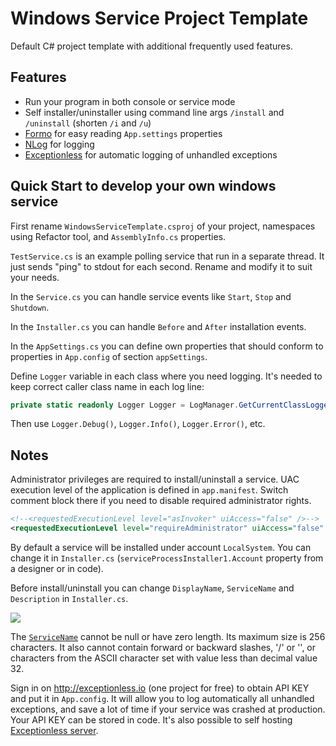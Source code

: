 
Windows Service Project Template
========================

Default C# project template with additional frequently used features. 


## Features

* Run your program in both console or service mode
* Self installer/uninstaller using command line args `/install` and `/uninstall` (shorten `/i` and `/u`)
* [Formo](https://github.com/ChrisMissal/Formo) for easy reading `App.settings` properties
* [NLog](https://github.com/NLog/NLog) for logging
* [Exceptionless](https://github.com/exceptionless/Exceptionless.Net) for automatic logging of  unhandled exceptions


## Quick Start to develop your own windows service

First rename `WindowsServiceTemplate.csproj` of your project, namespaces using Refactor tool, and `AssemblyInfo.cs` properties.

`TestService.cs` is an example polling service that run in a separate thread. It just sends "ping" to stdout for each second. Rename and modify it to suit your needs.

In the `Service.cs` you can handle service events like `Start`, `Stop` and `Shutdown`.

In the `Installer.cs` you can handle `Before` and `After` installation events.

In the `AppSettings.cs` you can define own properties that should conform to properties in `App.config` of section `appSettings`.

Define `Logger` variable in each class where you need logging. It's needed to keep correct caller class name in each log line:
```cs
private static readonly Logger Logger = LogManager.GetCurrentClassLogger();
```
Then use `Logger.Debug()`, `Logger.Info()`, `Logger.Error()`, etc.


## Notes


Administrator privileges are required to install/uninstall a service. UAC execution level of the application is defined in `app.manifest`. Switch comment block there if you need to disable required administrator rights.
```xml
<!--<requestedExecutionLevel level="asInvoker" uiAccess="false" />-->
<requestedExecutionLevel level="requireAdministrator" uiAccess="false" />
```
By default a service will be installed under account `LocalSystem`. You can change it in `Installer.cs` (`serviceProcessInstaller1.Account` property from a designer or in code).

Before install/uninstall you can change `DisplayName`, `ServiceName` and `Description` in `Installer.cs`.

![](http://i.imgur.com/OJ6AGPS.png)

The [`ServiceName`](https://msdn.microsoft.com/en-us/library/system.serviceprocess.serviceinstaller.servicename(v=vs.110).aspx) cannot be null or have zero length. Its maximum size is 256 characters. It also cannot contain forward or backward slashes, '/' or '\', or characters from the ASCII character set with value less than decimal value 32.


Sign in on http://exceptionless.io (one project for free) to obtain API KEY and put it in `App.config`. It will allow you to log automatically all unhandled exceptions, and save a lot of time if your service was crashed at production. Your API KEY can be stored in code. It's also possible to self hosting [Exceptionless server](https://github.com/exceptionless/Exceptionless). 
